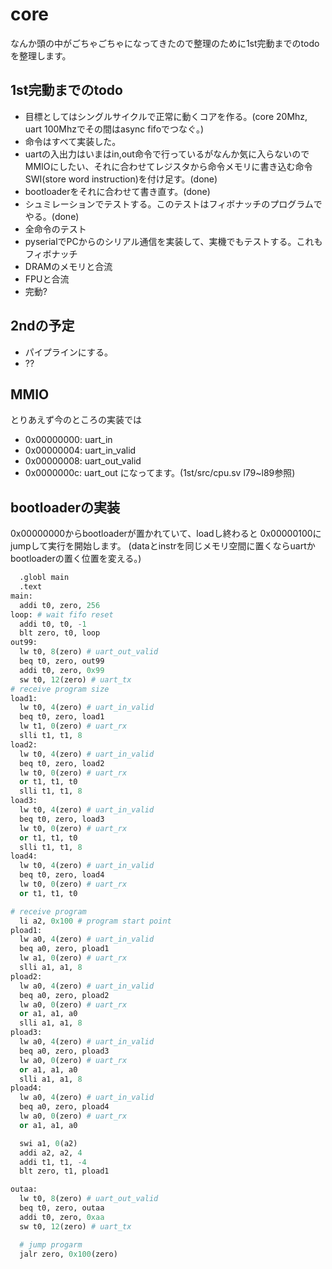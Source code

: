 # core
なんか頭の中がごちゃごちゃになってきたので整理のために1st完動までのtodoを整理します。

## 1st完動までのtodo

+ 目標としてはシングルサイクルで正常に動くコアを作る。(core 20Mhz, uart 100Mhzでその間はasync fifoでつなぐ。)
+ 命令はすべて実装した。
+ uartの入出力はいまはin,out命令で行っているがなんか気に入らないのでMMIOにしたい、それに合わせてレジスタから命令メモリに書き込む命令SWI(store word instruction)を付け足す。(done)
+ bootloaderをそれに合わせて書き直す。(done)
+ シュミレーションでテストする。このテストはフィボナッチのプログラムでやる。(done)
+ 全命令のテスト
+ pyserialでPCからのシリアル通信を実装して、実機でもテストする。これもフィボナッチ
+ DRAMのメモリと合流
+ FPUと合流
+ 完動?

## 2ndの予定
+ パイプラインにする。
+ ??

## MMIO
とりあえず今のところの実装では
+ 0x00000000: uart_in
+ 0x00000004: uart_in_valid
+ 0x00000008: uart_out_valid
+ 0x0000000c: uart_out
になってます。(1st/src/cpu.sv l79~l89参照)
 
## bootloaderの実装
0x00000000からbootloaderが置かれていて、loadし終わると
0x00000100にjumpして実行を開始します。
(dataとinstrを同じメモリ空間に置くならuartかbootloaderの置く位置を変える。)

```python
  .globl main
  .text
main:
  addi t0, zero, 256
loop: # wait fifo reset
  addi t0, t0, -1
  blt zero, t0, loop
out99:
  lw t0, 8(zero) # uart_out_valid
  beq t0, zero, out99
  addi t0, zero, 0x99
  sw t0, 12(zero) # uart_tx
# receive program size  
load1:
  lw t0, 4(zero) # uart_in_valid
  beq t0, zero, load1
  lw t1, 0(zero) # uart_rx
  slli t1, t1, 8
load2:
  lw t0, 4(zero) # uart_in_valid
  beq t0, zero, load2
  lw t0, 0(zero) # uart_rx
  or t1, t1, t0
  slli t1, t1, 8
load3:
  lw t0, 4(zero) # uart_in_valid
  beq t0, zero, load3
  lw t0, 0(zero) # uart_rx
  or t1, t1, t0
  slli t1, t1, 8
load4:
  lw t0, 4(zero) # uart_in_valid
  beq t0, zero, load4
  lw t0, 0(zero) # uart_rx
  or t1, t1, t0

# receive program   
  li a2, 0x100 # program start point
pload1:
  lw a0, 4(zero) # uart_in_valid
  beq a0, zero, pload1
  lw a1, 0(zero) # uart_rx
  slli a1, a1, 8
pload2:
  lw a0, 4(zero) # uart_in_valid
  beq a0, zero, pload2
  lw a0, 0(zero) # uart_rx
  or a1, a1, a0
  slli a1, a1, 8
pload3:
  lw a0, 4(zero) # uart_in_valid
  beq a0, zero, pload3
  lw a0, 0(zero) # uart_rx
  or a1, a1, a0
  slli a1, a1, 8
pload4:
  lw a0, 4(zero) # uart_in_valid
  beq a0, zero, pload4
  lw a0, 0(zero) # uart_rx
  or a1, a1, a0

  swi a1, 0(a2)
  addi a2, a2, 4
  addi t1, t1, -4
  blt zero, t1, pload1

outaa:
  lw t0, 8(zero) # uart_out_valid
  beq t0, zero, outaa
  addi t0, zero, 0xaa
  sw t0, 12(zero) # uart_tx

  # jump progarm
  jalr zero, 0x100(zero)
```